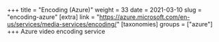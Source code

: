 +++
title = "Encoding (Azure)"
weight = 33
date = 2021-03-10
slug = "encoding-azure"
[extra]
link = "https://azure.microsoft.com/en-us/services/media-services/encoding/"
[taxonomies]
groups = ["azure"]
+++
Azure video encoding service

